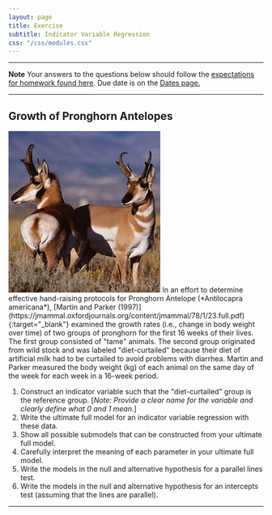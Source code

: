 ```yaml
---
layout: page
title: Exercise
subtitle: Indicator Variable Regression
css: "/css/modules.css"
---
```


----

<div class="alert alert-warning">
  <strong>Note</strong> Your answers to the questions below should follow the <a href="../../resources/hwformat" target="_blank">expectations for homework found here</a>. Due date is on the <a href="../../resources/Dates-Current" target="_blank">Dates page.</a>
</div>

----

## Growth of Pronghorn Antelopes
<img src="../zimgs/pronghorn_antelope.jpg" alt="Pronghorn Antelope" class="img-right">
In an effort to determine effective hand-raising protocols for Pronghorn Antelope (*Antilocapra americana*), [Martin and Parker (1997)](https://jmammal.oxfordjournals.org/content/jmammal/78/1/23.full.pdf){:target="_blank"} examined the growth rates (i.e., change in body weight over time) of two groups of pronghorn for the first 16 weeks of their lives. The first group consisted of "tame" animals. The second group originated from wild stock and was labeled "diet-curtailed" because their diet of artificial milk had to be curtailed to avoid problems with diarrhea. Martin and Parker measured the body weight (kg) of each animal on the same day of the week for each week in a 16-week period.

1. Construct an indicator variable such that the "diet-curtailed" group is the reference group. [*Note: Provide a clear name for the variable and clearly define what 0 and 1 mean.*]
1. Write the ultimate full model for an indicator variable regression with these data.
1. Show all possible submodels that can be constructed from your ultimate full model.
1. Carefully interpret the meaning of each parameter in your ultimate full model.
1. Write the models in the null and alternative hypothesis for a parallel lines test.
1. Write the models in the null and alternative hypothesis for an intercepts test (assuming that the lines are parallel).

----
